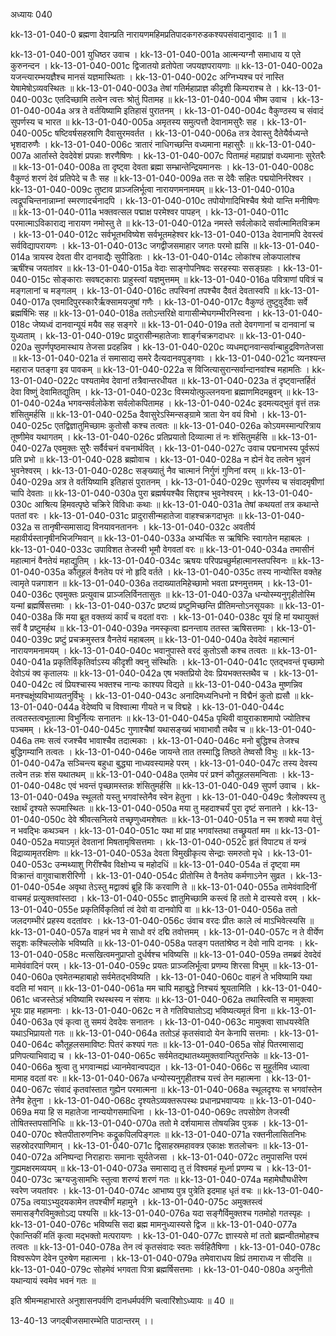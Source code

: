 अध्यायः 040

kk-13-01-040-0	ब्रह्मणा देवान्प्रति नारायणमहिमप्रतिपादकगरुडकश्यपसंवादानुवादः ॥ 1 ॥
	
kk-13-01-040-001	युधिष्ठर उवाच ।
kk-13-01-040-001a	आत्मन्यग्नौ समाधाय य एते कुरुनन्दन ।
kk-13-01-040-001c	द्विजातयो व्रतोपेता जपयज्ञपरायणाः ॥
kk-13-01-040-002a	यजन्त्यारम्भयज्ञैश्च मानसं यज्ञमास्थिताः ।
kk-13-01-040-002c	अग्निभ्यश्च परं नास्ति येषामेषोऽव्यवस्थितः ॥
kk-13-01-040-003a	तेषां गतिर्महाप्राज्ञ कीदृशी किम्पराश्च ते ।
kk-13-01-040-003c	एतदिच्छामि तत्वेन त्वत्तः श्रोतुं पितामह ॥
kk-13-01-040-004	भीष्म उवाच ।
kk-13-01-040-004a	अत्र ते वर्तयिष्यामि इतिहासं पुरातनम् ।
kk-13-01-040-004c	वैकुण्ठस्य च संवादं सुपर्णस्य च भारत ॥
kk-13-01-040-005a	अमृतस्य समुत्पत्तौ देवानामसुरैः सह ।
kk-13-01-040-005c	षष्टिवर्षसहस्राणि दैवासुरमवर्तत ।
kk-13-01-040-006a	तत्र देवास्तु दैतेयैर्वध्यन्ते भृशदारुणैः ।
kk-13-01-040-006c	त्रातारं नाधिगच्छन्ति वध्यमाना महासुरैः ॥
kk-13-01-040-007a	आर्तास्ते देवदेवेशं प्रपन्नाः शरणैषिणः ।
kk-13-01-040-007c	पितामहं महाप्राज्ञं वध्यमानाः सुरेतरैः ॥
kk-13-01-040-008a	ता दृष्ट्वा देवता ब्रह्मा सम्भ्रान्तेन्द्रियमानसः ।
kk-13-01-040-008c	वैकुण्ठं शरणं देवं प्रतिपेदे च तैः सह ॥
kk-13-01-040-009a	ततः स देवैः सहितः पद्मयोनिर्नरेश्वर ।
kk-13-01-040-009c	तुष्टाव प्राञ्जलिर्भूत्वा नारायणमनामयम् ॥
kk-13-01-040-010a	त्वद्रूपचिन्तनान्नाम्नां स्मरणादर्चनादपि ।
kk-13-01-040-010c	तपोयोगादिभिश्चैव श्रेयो यान्ति मनीषिणः ॥
kk-13-01-040-011a	भक्तवत्सल पद्माक्ष परमेश्वर पापहन् ।
kk-13-01-040-011c	परमात्माऽविकाराद्य नारायण नमोस्तु ते ॥
kk-13-01-040-012a	नमस्ते सर्वलोकादे सर्वात्मामितविक्रम ।
kk-13-01-040-012c	सर्वभूतभविष्येश सर्वभूतमहेश्वर
kk-13-01-040-013a	देवानामपि देवस्त्वं सर्वविद्यापरायणः ।
kk-13-01-040-013c	जगद्वीजसमाहार जगतः परमो ह्यसि ॥
kk-13-01-040-014a	त्रायस्व देवता वीर दानवाद्यैः सुपीडिताः ।
kk-13-01-040-014c	लोकांश्च लोकपालांश्च ऋषींश्च जयतांवर ॥
kk-13-01-040-015a	वेदाः साङ्गोपनिषदः सरहस्याः ससङ्ग्रहाः ।
kk-13-01-040-015c	सोङ्काराः सवषट्काराः प्राहुस्त्वां यज्ञमुत्तमम् ॥
kk-13-01-040-016a	पवित्राणां पवित्रं च मङ्गलानां च मङ्गलम् ।
kk-13-01-040-016c	तपस्विनां तपश्चैव दैवतं देवतास्वपि ॥
kk-13-01-040-017a	एवमादिपुरस्कारैर्ऋक्सामयजुषां गणैः ।
kk-13-01-040-017c	वैकुण्ठं तुष्टुवुर्देवाः सर्वे ब्रह्मर्षिभिः सह ॥
kk-13-01-040-018a	ततोऽन्तरिक्षे वागासीन्मेघगम्भीरनिस्वना ।
kk-13-01-040-018c	जेष्यध्वं दानवान्यूयं मयैव सह सङ्गरे ॥
kk-13-01-040-019a	ततो देवगणानां च दानवानां च युध्यताम् ।
kk-13-01-040-019c	प्रादुरासीन्महातेजाः शार्ङ्गचक्रगदाधरः ॥
kk-13-01-040-020a	सुपर्णपृष्ठमास्थाय तेजसा प्रदहन्निव ।
kk-13-01-040-020c	व्यधमद्दानवान्सर्वान्बाहुद्रविणतेजसा ॥
kk-13-01-040-021a	तं समासाद्य समरे दैत्यदानवपुङ्गवाः ।
kk-13-01-040-021c	व्यनश्यन्त महाराज पतङ्गा इव पावकम् ॥
kk-13-01-040-022a	स विजित्यासुरान्सर्वान्दानवांश्च महामतिः ।
kk-13-01-040-022c	पश्यतामेव देवानां तत्रैवान्तरधीयत ॥
kk-13-01-040-023a	तं दृष्ट्वान्तर्हितं देवा विष्णुं देवामितद्युतिम् ।
kk-13-01-040-023c	विस्मयोत्फुल्लनयना ब्रह्माणमिदमब्रुवन् ॥
kk-13-01-040-024a	भगवन्सर्वलोकेश सर्वलोकपितामह ।
kk-13-01-040-024c	इदमत्यद्भुतं वृत्तं तन्नः शंसितुमर्हसि ॥
kk-13-01-040-025a	दैवासुरेऽस्मिन्सङ्ग्रामे त्राता येन वयं विभो ।
kk-13-01-040-025c	एतद्विज्ञातुमिच्छामः कुतोसौ कश्च तत्वतः ॥
kk-13-01-040-026a	कोऽयमस्मान्परित्राय तूष्णीमेव यथागतम् ।
kk-13-01-040-026c	प्रतिप्रयातो दिव्यात्मा तं नः शंसितुमर्हसि ॥
kk-13-01-040-027a	एवमुक्तः सुरैः सर्वैर्वचनं वचनार्थवित् ।
kk-13-01-040-027c	उवाच पद्मनाभस्य पूर्वरूपं प्रति प्रभो ॥
kk-13-01-040-028	ब्रह्मोवाच ।
kk-13-01-040-028a	न ह्येनं वेद तत्वेन भुवनं भुवनेश्वरम् ।
kk-13-01-040-028c	सङ्ख्यातुं नैव चात्मानं निर्गुणं गुणिनां वरम् ॥
kk-13-01-040-029a	अत्र ते वर्तयिष्यामि इतिहासं पुरातनम् ।
kk-13-01-040-029c	सुपर्णस्य च संवादमृषीणां चापि देवताः ॥
kk-13-01-040-030a	पुरा ब्रह्मर्षयश्चैव सिद्दाश्च भुवनेश्वरम् ।
kk-13-01-040-030c	आश्रित्य हिमवत्पृष्ठे चक्रिरे विविधाः कथाः ॥
kk-13-01-040-031a	तेषां कथयतां तत्र कथान्ते पततां वरः ।
kk-13-01-040-031c	प्रादुरासीन्महातेजा वाहश्चक्रगदाभृतः ॥
kk-13-01-040-032a	स तानृषीन्समासाद्य विनयावनताननः ।
kk-13-01-040-032c	अवतीर्य महावीर्यस्तानृषीनभिजग्मिवान् ॥
kk-13-01-040-033a	अभ्यर्चितः स ऋषिभिः स्वागतेन महाबलः ।
kk-13-01-040-033c	उपाविशत तेजस्वी भूमौ वेगवतां वरः ॥
kk-13-01-040-034a	तमासीनं महात्मानं वैनतेयं महाद्युतिम् ।
kk-13-01-040-034c	ऋषयः परिपप्रच्छुर्महात्मानस्तपस्विनः ॥
kk-13-01-040-035a	कौतूहलं वैनतेय परं नो हृदि वर्तते ।
kk-13-01-040-035c	तस्य नान्योस्ति वक्तेह त्वामृते पन्नगाशन ॥
kk-13-01-040-036a	तदाख्यातमिहेच्छामो भवता प्रश्नमुत्तमम् ।
kk-13-01-040-036c	एवमुक्तः प्रत्युवाच प्राञ्जलिर्विनतासुतः ॥
kk-13-01-040-037a	धन्योस्म्यनुगृहीतोस्मि यन्मां ब्रह्मर्षिसत्तमाः ।
kk-13-01-040-037c	प्रष्टव्यं प्रष्टुमिच्छन्ति प्रीतिमन्तोऽनसूयकाः ॥
kk-13-01-040-038a	किं मया ब्रूत वक्तव्यं कार्यं च वदतां वराः ।
kk-13-01-040-038c	यूयं हि मां यथायुक्तं सर्वं वै प्रष्टुमर्हथ ॥
kk-13-01-040-039a	नमस्कृत्वा ह्यनन्ताय ततस्त ऋषिसत्तमाः ।
kk-13-01-040-039c	प्रष्टुं प्रचक्रमुस्तत्र वैनतेयं महाबलम् ॥
kk-13-01-040-040a	देवदेवं महात्मानं नारायणमनामयम् ।
kk-13-01-040-040c	भवानुपास्ते वरदं कुतोऽसौ कश्च तत्वतः ॥
kk-13-01-040-041a	प्रकृतिर्विकृतिर्वाऽस्य कीदृशी क्वनु संस्थितिः ।
kk-13-01-040-041c	एतद्भवन्तं पृच्छामो देवोऽयं क्व कृतालयः ॥
kk-13-01-040-042a	एष  भक्तप्रियो देवः प्रियभक्तस्तथैव च ।
kk-13-01-040-042c	त्वं प्रियश्चास्य भक्तश्च नान्यः काश्यप विद्यते ॥
kk-13-01-040-043a	मुष्णन्निव मनश्चक्षूंष्यविभाव्यतनुर्विभुः ।
kk-13-01-040-043c	अनादिमध्यनिधनो न विद्मैनं कुतो ह्यसौ ॥
kk-13-01-040-044a	वेदेष्वपि च विश्वात्मा गीयते न च विद्महे ।
kk-13-01-040-044c	तत्वतस्तत्वभूतात्मा विभुर्नित्यः सनातनः ॥
kk-13-01-040-045a	पृथिवी वायुराकाशमापो ज्योतिश्च पञ्चमम् ।
kk-13-01-040-045c	गुणाश्चैषां यथासङ्ख्यं भावाभावौ तथैव च ॥
kk-13-01-040-046a	तमः सत्वं रजश्चैव भावाश्चैव तदात्मकाः ।
kk-13-01-040-046c	मनो बुद्धिश्च तेजश्च बुद्धिगम्यानि तत्वतः ।
kk-13-01-040-046e	जायन्ते तात तस्माद्धि तिष्ठते तेष्वसौ विभुः ॥
kk-13-01-040-047a	सञ्चिन्त्य बहुधा बुद्ध्या नाध्यवस्यामहे परम् ।
kk-13-01-040-047c	तस्य देवस्य तत्वेन तन्नः शंस यथातथम् ॥
kk-13-01-040-048a	एतमेव परं प्रश्नं कौतूहलसमन्विताः ।
kk-13-01-040-048c	एवं भवन्तं पृच्छामस्तन्नः शंसितुमर्हसि ॥
kk-13-01-040-049	सुपर्ण उवाच ।
kk-13-01-040-049a	स्थूलतो यस्तु भगवांस्तेनैव स्वेन हेतुना ।
kk-13-01-040-049c	त्रैलोक्यस्य तु रक्षार्थं दृश्यते रूपमास्थितः ॥
kk-13-01-040-050a	मया तु महदाश्चर्यं पुरा दृष्टं सनातने ।
kk-13-01-040-050c	देवे श्रीवत्सनिलये तच्छृणुध्वमशेषतः ॥
kk-13-01-040-051a	न स्म शक्यो मया वेत्तुं न भवद्भिः कथञ्चन ।
kk-13-01-040-051c	यथा मां प्राह भगवांस्तथा तच्छ्रूयतां मम ॥
kk-13-01-040-052a	मयाऽमृतं देवतानां मिषतामृषिसत्तमाः ।
kk-13-01-040-052c	हृतं विपाट्य तं यन्त्रं विद्राव्यामृतरक्षिणः ॥
kk-13-01-040-053a	देवता विमुखीकृत्य सेन्द्राः समरुतो मृधे ।
kk-13-01-040-053c	उन्मथ्याशु गिरींश्चैव विक्षोभ्य च महोदधिं ॥
kk-13-01-040-054a	तं दृष्ट्वा मम विक्रान्तं वागुवाचाशरीरिणी ।
kk-13-01-040-054c	प्रीतोस्मि ते वैनतेय कर्मणाऽनेन सुव्रत ।
kk-13-01-040-054e	अवृथा तेऽस्तु मद्वाक्यं ब्रूहि किं करवाणि ते ॥
kk-13-01-040-055a	तामेवंवादिनीं वाचमहं प्रत्युक्तवांस्तदा ।
kk-13-01-040-055c	ज्ञातुमिच्छामि कस्त्वं हि ततो मे दास्यसे वरम् ।
kk-13-01-040-055e	प्रकृतिर्विकृतिर्वा त्वं देवो वा दानवोपि वा ॥
kk-13-01-040-056a	ततो जलदगम्भीरं प्रहस्य वदतांवरः ।
kk-13-01-040-056c	उंवाच वरदः प्रीतः काले त्वं माऽभिवेत्स्यसि ॥
kk-13-01-040-057a	वाहनं भव मे साधो वरं दद्मि तवोत्तमम् ।
kk-13-01-040-057c	न ते वीर्येण सदृशः कश्चिल्लोके भविष्यति ॥
kk-13-01-040-058a	पतङ्ग पततांश्रेष्ठ न देवो नापि दानवः ।
kk-13-01-040-058c	मत्सखित्वमनुप्राप्तो दुर्धर्षश्च भविष्यसि ॥
kk-13-01-040-059a	तमब्रवं देवदेवं मामेवंवादिनं परम् ।
kk-13-01-040-059c	प्रयतः प्राञ्जलिर्भूत्वा प्रणम्य शिरसा विभुम् ॥
kk-13-01-040-060a	एवमेतन्महाबाहो सर्वमेतद्भविष्यति ।
kk-13-01-040-060c	वाहनं ते भविष्यामि यथा वदति मां भवान् ॥
kk-13-01-040-061a	मम चापि महाबुद्धे निश्चयं श्रूयतामिति ।
kk-13-01-040-061c	ध्वजस्तेऽहं भविष्यामि रथस्थस्य न संशयः ॥
kk-13-01-040-062a	तथास्त्विति स मामुक्त्वा भूयः प्राह महामनाः ।
kk-13-01-040-062c	न ते गतिविघातोऽद्य भविष्यत्यमृतं विना ॥
kk-13-01-040-063a	एवं कृत्वा तु समयं देवदेवः सनातनः ।
kk-13-01-040-063c	मामुक्त्वा साधयस्वेति यथाऽभिप्रायतो गतः ॥
kk-13-01-040-064a	ततोऽहं कृतसंवादो येन केनापि सत्तमाः ।
kk-13-01-040-064c	कौतूहलसमाविष्टः पितरं कश्यपं गतः ॥
kk-13-01-040-065a	सोहं पितरमासाद्य प्रणिपत्याभिवाद्य च ।
kk-13-01-040-065c	सर्वमेतद्यथातथ्यमुक्तवान्पितुरन्तिके ॥
kk-13-01-040-066a	श्रुत्वा तु भगवान्मह्यं ध्यानमेवान्वपद्यत ।
kk-13-01-040-066c	स मुहूर्तमिव ध्यात्वा मामाह वदतां वरः ॥
kk-13-01-040-067a	धन्योस्यनुगृहीतश्च यत्त्वं तेन महात्मना ।
kk-13-01-040-067c	संवादं कृतवांस्तात गुह्येन परमात्मना ॥
kk-13-01-040-068a	स्थूलदृश्यः स भगवांस्तेन तेनैव हेतुना ।
kk-13-01-040-068c	दृश्यतेऽव्यक्तरूपस्थः प्रधानप्रभवाप्ययः ॥
kk-13-01-040-069a	मया हि स महातेजा नान्ययोगसमाधिना ।
kk-13-01-040-069c	तपसोग्रेण तेजस्वी तोषितस्तपसांनिधिः ॥
kk-13-01-040-070a	ततो मे दर्शयामास तोषयन्निव पुत्रक ।
kk-13-01-040-070c	श्वेतपीतारुणनिभः कद्रूकपिलपिङ्गलः ॥
kk-13-01-040-071a	रक्तनीलासितनिभः सहस्रोदरपाणिमान् ।
kk-13-01-040-071c	द्विसाहस्रमहावक्त्र एकाक्षः शतलोचनः ॥
kk-13-01-040-072a	अनिष्पन्दा निराहाराः समानाः सूर्यतेजसा ।
kk-13-01-040-072c	तमुपासन्ति परमं गुह्यमक्षरमव्ययम् ॥
kk-13-01-040-073a	समासाद्य तु तं विश्वमहं मूर्ध्ना प्रणम्य च ।
kk-13-01-040-073c	ऋग्यजुःसामभिः स्तुत्वा शरण्यं शरणं गतः ॥
kk-13-01-040-074a	महामेघौघधीरेण स्वरेण जयतांवरः ।
kk-13-01-040-074c	आभाष्य पुत्र पुत्रेति इदमाह धृतं वचः ॥
kk-13-01-040-075a	त्वयाऽभ्युदयकामेन तपश्चीर्णं महामुने ।
kk-13-01-040-075c	अमुक्तस्त्वं समासङ्गैरविमुक्तोऽद्य पश्यसि ॥
kk-13-01-040-076a	यदा सङ्गैर्विमुक्तश्च गतमोहो गतस्पृहः ।
kk-13-01-040-076c	भविष्यसि सदा ब्रह्म मामनुध्यास्यसे द्विज ॥
kk-13-01-040-077a	ऐकान्तिकीं मतिं कृत्वा मद्भक्तो मत्परायणः ।
kk-13-01-040-077c	ज्ञास्यसे मां ततो ब्रह्मन्वीतमोहश्च तत्वतः ॥
kk-13-01-040-078a	तेन त्वं कृतसंवादः स्वतः सर्वहितैषिणा ।
kk-13-01-040-078c	विश्वरूपेण देवेन पुरुषेण महात्मना ।
kk-13-01-040-079a	तमेवाराधय क्षिप्रं तमाराध्य न सीदसि ॥
kk-13-01-040-079c	सोहमेवं भगवता पित्रा ब्रह्मर्षिसत्तमाः ।
kk-13-01-040-080a	अनुनीतो यथान्यायं स्वमेव भवनं गतः ॥
	
इति श्रीमन्महाभारते अनुशासनपर्वणि दानधर्मपर्वणि चत्वारिंशोऽध्यायः ॥ 40 ॥

13-40-13 जगद्बीजसमारम्भेति पाठान्तरम् ।।	
